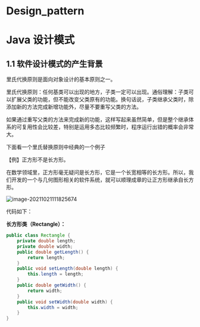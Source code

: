 # Design_pattern


# Java 设计模式

## 1.1 软件设计模式的产生背景

里氏代换原则是面向对象设计的基本原则之一。

里氏代换原则：任何基类可以出现的地方，子类一定可以出现。通俗理解：子类可以扩展父类的功能，但不能改变父类原有的功能。换句话说，子类继承父类时，除添加新的方法完成新增功能外，尽量不要重写父类的方法。

如果通过重写父类的方法来完成新的功能，这样写起来虽然简单，但是整个继承体系的可复用性会比较差，特别是运用多态比较频繁时，程序运行出错的概率会非常大。

下面看一个里氏替换原则中经典的一个例子

【例】正方形不是长方形。

在数学领域里，正方形毫无疑问是长方形，它是一个长宽相等的长方形。所以，我们开发的一个与几何图形相关的软件系统，就可以顺理成章的让正方形继承自长方形。

![image-20211021111825674](/Users/cenghaile/Documents/zhl/static/image-20211021111825674.png)

代码如下：

**长方形类（Rectangle）：**

```java
public class Rectangle {
    private double length;
    private double width;
    public double getLength() {
        return length;
    }
    public void setLength(double length) {
        this.length = length;
    }
    public double getWidth() {
        return width;
    }
    public void setWidth(double width) {
        this.width = width;
    }
}
```


